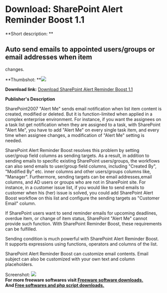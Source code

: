 # Download: SharePoint Alert Reminder Boost 1.1

**Short description: **

## Auto send emails to appointed users/groups or email addresses when item
changes.

  
**Thumbshot: **![](http://www.freewarefiles.com/screenshot/shrepntalrtremnd_md.jpg)   
  
**Download link:** [Download SharePoint Alert Reminder Boost 1.1](http://freesoftwares.boysofts.com/SharePoint-Alert-Reminder-Boost_program_52795.html)  
  

**Publisher's Description**  
  

SharePoint2007 "Alert Me" sends email notification when list item content is
created, modified or deleted. But it is function-limited when applied in a
complex enterprise environment. For instance, if you want the assignees on a
task list get notification when they are assigned to a task, with SharePoint
"Alert Me", you have to add "Alert Me" on every single task item, and every
time when assignee changes, a modification of "Alert Me" setting is needed.

SharePoint Alert Reminder Boost resolves this problem by setting user/group
field columns as sending targets. As a result, in addition to sending emails
to specific existing SharePoint users/groups, the workflows can also send
emails to user/group field columns, including "Created By", "Modified By" etc.
inner columns and other users/groups columns like, "Manager". Furthermore,
sending targets can be email addresses,email columns, and AD users or groups
who are not in SharePoint site. For instance, in a customer issue list, if you
would like to send emails to customer when his (her) issue is solved, you
could add SharePoint Alert Boost workflow on this list and configure the
sending targets as "Customer Email" column.

If SharePoint users want to send reminder emails for upcoming deadlines,
overdue item, or change of item status, SharePoint "Alert Me" cannot provide
such function. With SharePoint Reminder Boost, these requirements can be
fulfilled.

Sending condition is much powerful with SharePoint Alert Reminder Boost. It
supports expressions using functions, operators and columns of the list.

SharePoint Alert Reminder Boost can customize email contents. Email subject
can also be customized with your own text and column placeholders.

  
  
Screenshot: ![](http://www.freewarefiles.com/screenshot/shrepntalrtremnd.jpg)  
**For more freeware softwares visit [Freeware software downloads.](http://freesoftwares.boysofts.com/)**   
**And [Free softwares and php script downloads.](http://www.boysofts.com/)**

